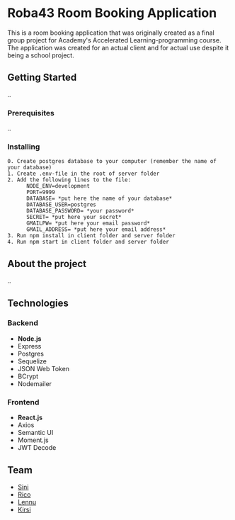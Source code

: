 # Roba43 Room Booking Application
This is a room booking application that was originally created as a final group project for Academy's Accelerated Learning-programming course. The application was created for an actual client and for actual use despite it being a school project.
## Getting Started
..
### Prerequisites
..
### Installing
```
0. Create postgres database to your computer (remember the name of your database)
1. Create .env-file in the root of server folder
2. Add the following lines to the file:
      NODE_ENV=development
      PORT=9999
      DATABASE= *put here the name of your database*
      DATABASE_USER=postgres
      DATABASE_PASSWORD= *your password*
      SECRET= *put here your secret*
      GMAILPW= *put here your email password*
      GMAIL_ADDRESS= *put here your email address*
3. Run npm install in client folder and server folder
4. Run npm start in client folder and server folder
```
## About the project
..
## Technologies
### Backend
* __Node.js__
* Express
* Postgres
* Sequelize
* JSON Web Token
* BCrypt
* Nodemailer
### Frontend
* __React.js__
* Axios
* Semantic UI
* Moment.js
* JWT Decode
## Team
* [Sini](https://github.com/siniv)
* [Rico](https://github.com/pircklr1)
* [Lennu](https://github.com/lmetsaranta)
* [Kirsi](https://github.com/kirsi-k)

